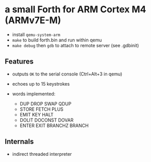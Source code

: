 # a small Forth for ARM Cortex M4 (ARMv7E-M)

- install `qemu-system-arm`
- `make` to build forth.bin and run within qemu
- `make debug` then `gdb` to attach to remote server (see .gdbinit)

## Features

- outputs `OK` to the serial console (Ctrl+Alt+3 in qemu)
- echoes up to 15 keystrokes

- words implemented:
  - DUP DROP SWAP QDUP
  - STORE FETCH PLUS
  - EMIT KEY HALT
  - DOLIT DOCONST DOVAR
  - ENTER EXIT BRANCHZ BRANCH

## Internals

- indirect threaded interpreter
